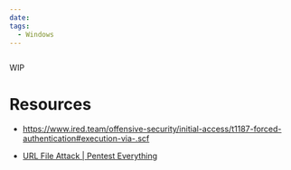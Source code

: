 ```yaml
---
date: 
tags:
  - Windows
---
```



```table-of-contents
```

WIP



# Resources
- https://www.ired.team/offensive-security/initial-access/t1187-forced-authentication#execution-via-.scf

- [URL File Attack | Pentest Everything](https://viperone.gitbook.io/pentest-everything/everything/everything-active-directory/forced-coercion/url-file-attack)
